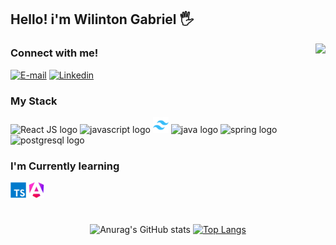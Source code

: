 ## Hello! i'm Wilinton Gabriel 🖐️


<img align="right" height="180px" src="https://user-images.githubusercontent.com/74038190/212748830-4c709398-a386-4761-84d7-9e10b98fbe6e.gif" />

### Connect with me!

[![E-mail](https://img.shields.io/badge/Gmail-D14836?style=for-the-badge&logo=gmail&logoColor=626B71&color=black)](mailto:wilintongabrielss1@gmail.com)
[![Linkedin](https://img.shields.io/badge/-LinkedIn-000?style=for-the-badge&logo=linkedin&logoColor=626B71&color:FFF)](https://www.linkedin.com/in/wilinton-gabriel-40b591249/)


<div align="left">

  ### My Stack
  <img src="https://cdn.jsdelivr.net/gh/devicons/devicon/icons/react/react-original.svg" height="25" alt="React JS logo" title="React JS" />
  <img src="https://cdn.jsdelivr.net/gh/devicons/devicon/icons/javascript/javascript-plain.svg" height="25" alt="javascript logo" title="Javascript" />
  <img src="https://github.com/devicons/devicon/blob/master/icons/tailwindcss/tailwindcss-original.svg" height="25" alt="Tailwind logo" title="Tailwind" />
  <img src="https://cdn.jsdelivr.net/gh/devicons/devicon/icons/java/java-original.svg" height="25" alt="java logo" title="Java" />
  <img src="https://cdn.jsdelivr.net/gh/devicons/devicon/icons/spring/spring-original.svg" height="25" alt="spring logo" title="Spring Framework" />
  <img src="https://cdn.jsdelivr.net/gh/devicons/devicon/icons/postgresql/postgresql-original.svg" height="25" alt="postgresql logo" title="Postgre SQL" />
</div>

### I'm Currently learning 
<div align=""left">
  <img src="https://github.com/devicons/devicon/blob/master/icons/typescript/typescript-original.svg" height="25" alt="Typescript logo" title="Typescript" />
  <img src="https://github.com/devicons/devicon/blob/master/icons/angular/angular-original.svg" height="25" alt="angular logo" title="Angular" />
</div>

#

<div style="text-align: center;" align="center">
  
![Anurag's GitHub stats](https://github-readme-stats.vercel.app/api?username=willGabriell&theme=github_dark&show_icons=true&rank_icon=github&hide_title=true&include_all_commits=true&count_private=true&line_height=25)
[![Top Langs](https://github-readme-stats.vercel.app/api/top-langs/?username=willGabriell&layout=compact&theme=github_dark)]()

</div>


